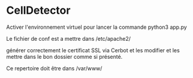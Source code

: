 # CellDetector

Activer l'environnement virtuel pour lancer la commande python3 app.py

Le fichier de conf est a mettre dans /etc/apache2/

générer correctement le certificat SSL via Cerbot et les modifier et les mettre dans le bon dossier comme si présenté.

Ce repertoire doit être dans /var/www/
